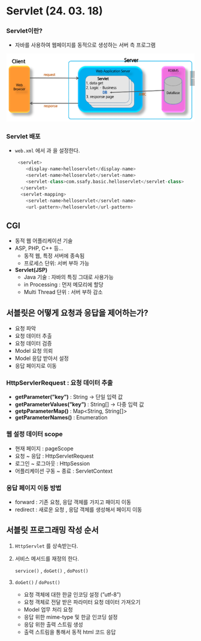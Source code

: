 # Servlet (24. 03. 18)

### Servlet이란?

- 자바를 사용하여 웹페이지를 동적으로 생성하는 서버 측 프로그램

![Untitled](resources/Servlet%20(24%2003%2018)%2089aac47c2b3f42c8bddd2e4069b2a079/Untitled.png)

### Servlet 배포

- `web.xml` 에서 <servlet> 과 <servlet-mapping>을 설정한다.
    
    ```sql
     <servlet>
        <display-name>helloservlet</display-name>
        <servlet-name>helloservlet</servlet-name>
        <servlet-class>com.ssafy.basic.helloservlet</servlet-class>
      </servlet>
      <servlet-mapping>
        <servlet-name>helloservlet</servlet-name>
        <url-pattern>/helloservlet</url-pattern>
    ```
    

## CGI

- 동적 웹 어플리케이션 기술
- ASP, PHP, C++ 등…
    - 동적 웹, 특정 서버에 종속됨
    - 프로세스 단위: 서버 부하 가능
- **Servlet(JSP)**
    - Java 기술 : 자바의 특징 그대로 사용가능
    - in Processing : 먼저 메모리에 할당
    - Multi Thread 단위 : 서버 부하 감소

## 서블릿은 어떻게 요청과 응답을 제어하는가?

- 요청 파악
- 요청 데이터 추출
- 요청 데이터 검증
- Model 요청 의뢰
- Model 응답 받아서 설정
- 응답 페이지로 이동

### HttpServlerRequest : 요청 데이터 추출

- **getParameter(”key”)** : String → 단일 입력 값
- **getParameterValues(”key”)** : String[] → 다중 입력 값
- **getpParameterMap()** : Map<String, String[]>
- **getParameterNames()** : Enumeration

### 웹 설정 데이터 scope

- 현재 페이지 : pageScope
- 요청 ~ 응답 : HttpServletRequest
- 로그인 ~ 로그아웃 : HttpSession
- 어플리케이션 구동 ~ 종료 : ServletContext

### 응답 페이지 이동 방법

- forward : 기존 요청, 응답 객체를 가지고 패이지 이동
- redirect : 새로운 요청 , 응답 객체를 생성해서 페이지 이동

## 서블릿 프로그래밍 작성 순서

1. `HttpServlet` 를 상속받는다.
2. 서비스 메서드를 재정의 한다.
    
    `service()` , `doGet()` , `doPost()`
    
3. `doGet()` / `doPost()`
    - 요청 객체에 대한 한글 인코딩 설정 (”utf-8”)
    - 요청 객체로 전달 받은 파라미터 요청 데이터 가져오기
    - Model 업무 처리 요청
    - 응답 위한 mime-type 및 한글 인코딩 설정
    - 응답 위한 출력 스트림 생성
    - 출력 스트림을 통해서 동적 html 코드 응답